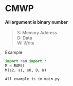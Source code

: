 # CMWP

#### All argument is binary number
> S: Memory Address  
  D: Data  
  W: Write  

Example
```py
import ram import *
M = RAM()
M(s2, s1, s0, D, W)
```

```All example is in main.py```